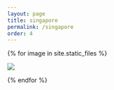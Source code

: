 ```yaml
---
layout: page
title: singapore
permalink: /singapore
order: 4
---
```



{% for image in site.static_files %}
<!--
    {% if image.path contains 'singapore' %}

-->
<div class="project">
    <div class= "thumbnail">
        <a href="{{ site.baseurl }}{{ image.path }}">
            <img src="{{ site.baseurl }}{{ image.path }}" />
        </a>
    </div>
</div>

<!--
    {% endif %}
-->
{% endfor %}




<!-- this is for the lightbox --> 
<script type="text/javascript" src="/js/lightbox.js"></script>
<link rel="stylesheet" href="/css/lightbox.css">